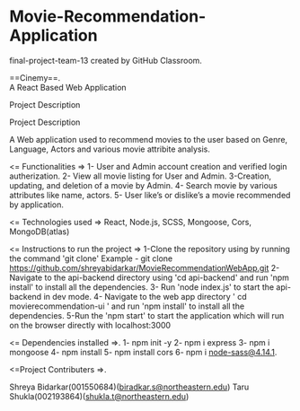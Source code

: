 # Movie-Recommendation-Application
final-project-team-13 created by GitHub Classroom.   

==Cinemy==.        
A React Based Web Application

Project Description

Project Description

A Web application used to recommend movies to the user based on Genre, Language, Actors and various movie attribite analysis.

<= Functionalities =>
1- User and Admin account creation and verified login autherization.
2- View all movie listing for User and Admin.
3-Creation, updating, and deletion of a movie by Admin.
4- Search movie by various attributes like name, actors.
5- User like’s or dislike’s a movie recommended by application.

<= Technologies used =>
React, Node.js, SCSS, Mongoose, Cors, MongoDB(atlas)

<= Instructions to run the project =>
1-Clone the repository using by running the command 'git clone'
Example - git clone https://github.com/shreyabidarkar/MovieRecommendationWebApp.git
2- Navigate to the api-backend directory using 'cd api-backend' and run 'npm install' to install all the dependencies.
3- Run 'node index.js' to start the api-backend in dev mode.
4- Navigate to the web app directory ' cd movierecommendation-ui ' and run 'npm install' to install all the dependencies.
5-Run the 'npm start' to start the application which will run on the browser directly with localhost:3000

<= Dependencies installed =>.
1- npm init -y
2- npm i express
3- npm i mongoose
4- npm install
5- npm install cors
6- npm i node-sass@4.14.1.

<=Project Contributers =>.

Shreya Bidarkar(001550684)(biradkar.s@northeastern.edu)
Taru Shukla(002193864)(shukla.t@northeastern.edu)
